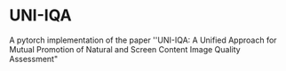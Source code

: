 # UNI-IQA
A pytorch implementation of the paper ''UNI-IQA: A Unified Approach for Mutual Promotion of Natural and Screen Content Image Quality Assessment"
